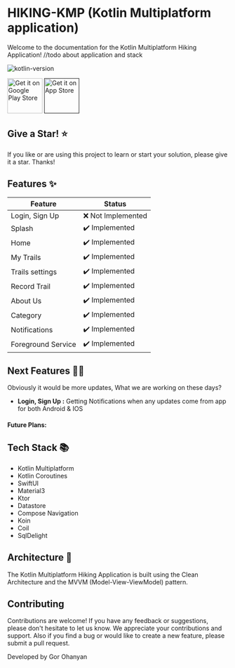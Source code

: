 # HIKING-KMP (Kotlin Multiplatform application)

Welcome to the documentation for the Kotlin Multiplatform Hiking Application! 
//todo about application and stack

![kotlin-version](https://img.shields.io/badge/kotlin-2.0.0-blue?logo=kotlin)

[<img src="https://upload.wikimedia.org/wikipedia/commons/7/78/Google_Play_Store_badge_EN.svg"
alt="Get it on Google Play Store"
height="80">](https://play.google.com/store/apps/details?id=com.ohanyan.xhike.android)
[<img src="https://developer.apple.com/assets/elements/badges/download-on-the-app-store.svg"
alt="Get it on App Store"
height="80">]()



## Give a Star! ⭐
If you like or are using this project to learn or start your solution, please give it a star. Thanks!

## Features ✨
| Feature                     | Status           |
|-----------------------------|------------------|
| Login, Sign Up              | ❌ Not Implemented   |
| Splash                      | ✔️ Implemented   |
| Home                        | ✔️ Implemented   |
| My Trails                   | ✔️ Implemented   |
| Trails settings             | ✔️ Implemented   |
| Record Trail                | ✔️ Implemented   |
| About Us                    | ✔️ Implemented   |
| Category                    | ✔️ Implemented   |
| Notifications               | ✔️ Implemented   |
| Foreground Service          | ✔️ Implemented   |

## Next Features 🏄‍♂️
Obviously it would be more updates, What we are working on these days?
- **Login, Sign Up :** Getting Notifications when any updates come from app for both Android & IOS
#### **Future Plans:**


## Tech Stack 📚
- Kotlin Multiplatform 
- Kotlin Coroutines 
- SwiftUI
- Material3 
- Ktor 
- Datastore 
- Compose Navigation 
- Koin
- Coil
- SqlDelight

## Architecture 🏢
The Kotlin Multiplatform Hiking Application is built using the Clean Architecture and the MVVM (Model-View-ViewModel) pattern. 

<!--
### Android 📱

When Android is one of your targets, 
you can get the same experience for Android as if you were developing an Android app using Jetpack Compose.

| Splash                                            | Sign In                                           | Sign Up                                           | Main(Home)                                        |
|---------------------------------------------------|---------------------------------------------------|---------------------------------------------------|---------------------------------------------------|
| <img src="screenshots/android1.png" width="300"/> | <img src="screenshots/android2.png" width="300"/> | <img src="screenshots/android3.png" width="300"/> | <img src="screenshots/android4.png" width="300"/> |
-->
<!--
### IOS 📱
> iOS support is in Alpha. It may change incompatibly and require manual migration in the future.

Compose Multiplatform shares most of its API with Jetpack Compose, the Android UI framework developed by Google. 
You can use the same APIs to build user interfaces for both Android and iOS.


| Splash                                        | Sign In                                       | Sign Up                                       | Main(Home)                                    |
|-----------------------------------------------|-----------------------------------------------|-----------------------------------------------|-----------------------------------------------|
| <img src="screenshots/ios1.png" width="300"/> | <img src="screenshots/ios2.png" width="300"/> | <img src="screenshots/ios3.png" width="300"/> | <img src="screenshots/ios4.png" width="300"/> |
-->

## Contributing
Contributions are welcome! If you have any feedback or suggestions, please don't hesitate to let us know. 
We appreciate your contributions and support. Also if you find a bug or would like to create a new feature, please submit a pull request.

Developed by Gor Ohanyan
